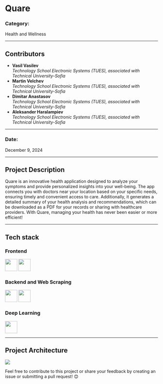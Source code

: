 # **Quare**

### **Category:**  
Health and Wellness  

---

## **Contributors**  
- **Vasil Vasilev**  
  *Technology School Electronic Systems (TUES), associated with Technical University-Sofia*  
- **Martin Velchev**  
  *Technology School Electronic Systems (TUES), associated with Technical University-Sofia*
- **Dimitar Anastasov**  
  *Technology School Electronic Systems (TUES), associated with Technical University-Sofia*  
- **Aleksander Haralampiev**  
  *Technology School Electronic Systems (TUES), associated with Technical University-Sofia*   

---

### **Date:**  
December 9, 2024  

---

## **Project Description**  
Quare is an innovative health application designed to analyze your symptoms and provide personalized insights into your well-being. The app connects you with doctors near your location based on your specific needs, ensuring timely and convenient access to care. Additionally, it generates a detailed summary of your health analysis and recommendations, which can be downloaded as a PDF for your records or sharing with healthcare providers. With Quare, managing your health has never been easier or more efficient!

---


## **Tech stack**  
### Frontend
<div>
 <img src="https://cdn.jsdelivr.net/gh/devicons/devicon@latest/icons/react/react-original.svg"  width = "40px">
  <img src="https://cdn.jsdelivr.net/gh/devicons/devicon@latest/icons/less/less-plain-wordmark.svg" width = "40px">
</div>

### Backend and Web Scraping
<div>
   <img src="https://cdn.jsdelivr.net/gh/devicons/devicon@latest/icons/selenium/selenium-original.svg" width = "40px">
   <img src="https://cdn.jsdelivr.net/gh/devicons/devicon@latest/icons/djangorest/djangorest-original.svg" width = "40px">
</div>

### Deep Learning
<div>
    <img src="https://cdn.jsdelivr.net/gh/devicons/devicon@latest/icons/tensorflow/tensorflow-original.svg" width = "40px">
</div>

---

## **Project Architecture**
<img src = "https://i.ibb.co/yfk1cDB/Untitled-Diagram-drawio.png">

Feel free to contribute to this project or share your feedback by creating an issue or submitting a pull request! 😊
